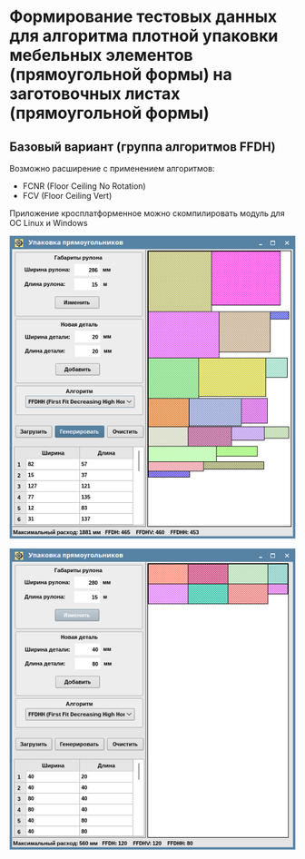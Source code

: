 # Формирование тестовых данных для алгоритма плотной упаковки мебельных элементов (прямоугольной формы) на заготовочных листах (прямоугольной формы)

## Базовый вариант (группа алгоритмов FFDH)

Возможно расширение с применением алгоритмов:
- FCNR (Floor Ceiling No Rotation)
- FCV (Floor Ceiling Vert)

Приложение кросплатформенное можно скомпилировать модуль для ОС Linux и Windows


![Скриншот](https://github.com/VitalyGladyshev/d2sp/blob/main/scr/Screenshot_20210725_195250.png)

![Скриншот](https://github.com/VitalyGladyshev/d2sp/blob/main/scr/Screenshot_20210725_195512.png)
